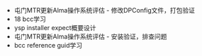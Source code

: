 - 屯门MTR更新Alma操作系统评估 - 修改DPConfig文件，打包验证
- 18 bcc学习
- ysp installer expect概要设计
- 屯门MTR更新Alma操作系统评估 - 安装验证，排查问题
- bcc reference guid学习